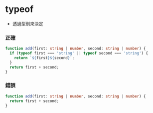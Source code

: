 # typeof

- 透過型別來決定

### 正確

```typescript
function add(first: string | number, second: string | number) {
  if (typeof first === 'string' || typeof second === 'string') {
    return `${first}${second}`;
  }
  return first + second;
}
```

### 錯誤

```typescript
function add(first: string | number, second: string | number) {
  return first + second;
}
```
